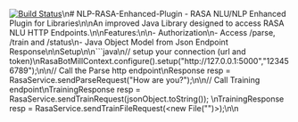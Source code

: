 [![Build Status](https:\/\/travis-ci.org\/knapsack01\/nlp-rasa-enhanced-plugin.svg?branch=master)](https:\/\/travis-ci.org\/knapsack01\/nlp-rasa-enhanced-plugin)\n# NLP-RASA-Enhanced-Plugin - RASA NLU/NLP Enhanced Plugin for Libraries\n\nAn improved Java Library designed to access RASA NLU HTTP Endpoints.\n\nFeatures:\n\n- Authorization\n- Access \/parse, \/train and \/status\n- Java Object Model from Json Endpoint Response\n\nSetup\n\n```java\n\/\/ setup your connection (url and token)\nRasaBotMillContext.configure().setup(\"http:\/\/127.0.0.1:5000\",\"123456789\");\n\n\/\/ Call the Parse http endpoint\nResponse resp = RasaService.sendParseRequest(\"How are you?\");\n\n\/\/ Call Training endpoint\nTrainingResponse resp = RasaService.sendTrainRequest(jsonObject.toString()); \nTrainingResponse resp = RasaService.sendTrainFileRequest(<new File(\"\")>);\n\n